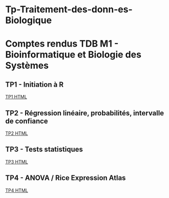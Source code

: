 # Tp-Traitement-des-donn-es-Biologique

# Comptes rendus TDB M1 - Bioinformatique et Biologie des Systèmes

## TP1 - Initiation à R
[TP1 HTML](TP1_Initiation_R/TP1.html)

## TP2 - Régression linéaire, probabilités, intervalle de confiance
[TP2 HTML](TP2_RegLin_Prob_Intervalle/TP2.html)

## TP3 - Tests statistiques
[TP3 HTML](TP3_Tests_Statistiques/TP3.html)

## TP4 - ANOVA / Rice Expression Atlas
[TP4 HTML](TP4_ANOVA_RiceExpressionAtlas/TP4.html)
